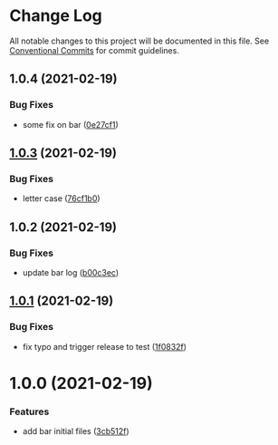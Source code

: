 # Change Log

All notable changes to this project will be documented in this file.
See [Conventional Commits](https://conventionalcommits.org) for commit guidelines.

## 1.0.4 (2021-02-19)


### Bug Fixes

* some fix on bar ([0e27cf1](https://github.com/HenriqueSilverio/monorepo/commit/0e27cf19ccfdcc9cf9db771941dc238657850f26))





## [1.0.3](https://github.com/HenriqueSilverio/monorepo/compare/@henriquesilverio/bar@1.0.2...@henriquesilverio/bar@1.0.3) (2021-02-19)


### Bug Fixes

* letter case ([76cf1b0](https://github.com/HenriqueSilverio/monorepo/commit/76cf1b08daea3cbbc430c3e147838ee088fd7547))





## 1.0.2 (2021-02-19)


### Bug Fixes

* update bar log ([b00c3ec](https://github.com/HenriqueSilverio/monorepo/commit/b00c3ec41c06cb9e379031fc14485c8ad0ec9420))





## [1.0.1](https://github.com/HenriqueSilverio/monorepo/compare/@henriquesilverio/bar@1.0.0...@henriquesilverio/bar@1.0.1) (2021-02-19)


### Bug Fixes

* fix typo and trigger release to test ([1f0832f](https://github.com/HenriqueSilverio/monorepo/commit/1f0832f20a7a4ad5710a517916c9b4eb94b66146))





# 1.0.0 (2021-02-19)


### Features

* add bar initial files ([3cb512f](https://github.com/HenriqueSilverio/monorepo/commit/3cb512f186461299f37abc24dc780f6c04e76059))
